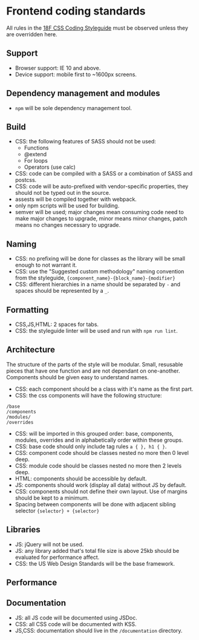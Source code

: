 
# Frontend coding standards

All rules in the [18F CSS Coding
Styleguide](https://pages.18f.gov/frontend/css-coding-styleguide/) must be
observed unless they are overridden here.

## Support
- Browser support: IE 10 and above.
- Device support: mobile first to ~1600px screens.

## Dependency management and modules
- `npm` will be sole dependency management tool.

## Build 
- CSS: the following features of SASS should not be used:
  - Functions
  - @extend
  - For loops
  - Operators (use calc)
- CSS: code can be compiled with a SASS or a combination of SASS and postcss.
- CSS: code will be auto-prefixed with vendor-specific properties, they should
  not be typed out in the source.
- assests will be compiled together with webpack.
- only npm scripts will be used for building.
- semver will be used; major changes mean consuming code need to make major
  changes to upgrade, minor means minor changes, patch means no changes
  necessary to upgrade.

## Naming
- CSS: no prefixing will be done for classes as the library will be small enough to
  not warrant it.
- CSS: use the "Suggested custom methodology" naming convention from the styleguide,
  `{component_name}-{block_name}-{modifier}`
- CSS: different hierarchies in a name should be separated by `-` and spaces should
  be represented by a `_`.

## Formatting
- CSS,JS,HTML: 2 spaces for tabs.
- CSS: the styleguide linter will be used and run with `npm run lint`.

## Architecture
The structure of the parts of the style will be modular. Small, resusable pieces
that have one function and are not dependant on one-another. Components should
be given easy to understand names.

- CSS: each component should be a class with it's name as the first part.
- CSS: the css components will have the following structure:
```
/base
/components
/modules/
/overrides
```
- CSS: will be imported in this grouped order: base, components, modules,
  overrides and in alphabetically order within these groups.
- CSS: base code should only include tag rules `a { }, h1 { }`.
- CSS: component code should be classes nested no more then 0 level deep.
- CSS: module code should be classes nested no more then 2 levels deep.
- HTML: components should be accessible by default.
- JS: components should work (display all data) without JS by default.
- CSS: components should not define their own layout. Use of margins should be kept to a minimum.
- Spacing between components will be done with adjacent sibling selector `{selector} + {selector}`

## Libraries
- JS: jQuery will not be used.
- JS: any library added that's total file size is above 25kb should be
  evaluated for performance affect.
- CSS: the US Web Design Standards will be the base framework.

## Performance

## Documentation
- JS: all JS code will be documented using JSDoc.
- CSS: all CSS code will be documented with KSS.
- JS,CSS: documentation should live in the `/documentation` directory.
